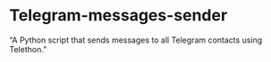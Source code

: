 # Telegram-messages-sender
“A Python script that sends messages to all Telegram contacts using Telethon.”
